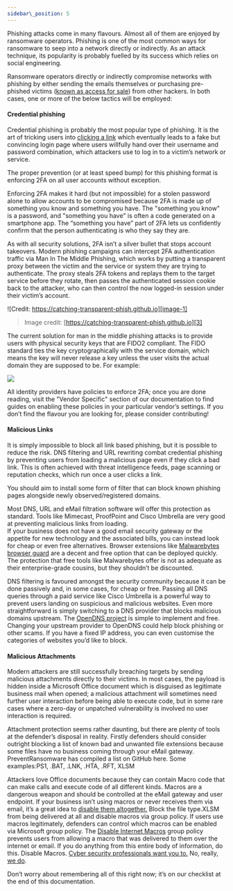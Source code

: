 ```yaml
---
sidebar\_position: 5
---
```


Phishing attacks come in many flavours. Almost all of them are enjoyed by ransomware operators. Phishing is one of the most common ways for ransomware to seep into a network directly or indirectly. As an attack technique, its popularity is probably fuelled by its success which relies on social engineering.

Ransomware operators directly or indirectly compromise networks with phishing by either sending the emails themselves or purchasing pre-phished victims ([known as access for sale][1]) from other hackers. In both cases, one or more of the below tactics will be employed:


#### Credential phishing

Credential phishing is probably the most popular type of phishing. It is the art of tricking users into [clicking a link][2] which eventually leads to a fake but convincing login page where users willfully hand over their username and password combination, which attackers use to log in to a victim’s network or service. 

The proper prevention (or at least speed bump) for this phishing format is enforcing 2FA on all user accounts without exception. 

Enforcing 2FA makes it hard (but not impossible) for a stolen password alone to allow accounts to be compromised because 2FA is made up of something you know and something you have. The "something you know" is a password, and "something you have" is often a code generated on a smartphone app. The “something you have” part of 2FA lets us confidently confirm that the person authenticating is who they say they are.  
  
As with all security solutions, 2FA isn’t a silver bullet that stops account takeovers. Modern phishing campaigns can intercept 2FA authentication traffic via Man In The Middle Phishing, which works by putting a transparent proxy between the victim and the service or system they are trying to authenticate. The proxy steals 2FA tokens and replays them to the target service before they rotate, then passes the authenticated session cookie back to the attacker, who can then control the now logged-in session under their victim’s account. 

![Credit: https://catching-transparent-phish.github.io][image-1]
> Image credit: [https://catching-transparent-phish.github.io][3]

The current solution for man in the middle phishing attacks is to provide users with physical security keys that are FIDO2 compliant. The FIDO standard ties the key cryptographically with the service domain, which means the key will never release a key unless the user visits the actual domain they are supposed to be. For example: 

![][image-2]

All identity providers have policies to enforce 2FA; once you are done reading, visit the "Vendor Specific" section of our documentation to find guides on enabling these policies in your particular vendor’s settings. 
If you don’t find the flavour you are looking for, please consider contributing! 

#### Malicious Links  

It is simply impossible to block all link based phishing, but it is possible to reduce the risk. DNS filtering and URL rewriting combat credential phishing by preventing users from loading a malicious page even if they click a bad link. This is often achieved with threat intelligence feeds, page scanning or reputation checks, which run once a user clicks a link.  

You should aim to install some form of filter that can block known phishing pages alongside newly observed/registered domains.   
  
Most DNS, URL and eMail filtration software will offer this protection as standard. Tools like Mimecast, ProofPoint and Cisco Umbrella are very good at preventing malicious links from loading.   
If your business does not have a good email security gateway or the appetite for new technology and the associated bills, you can instead look for cheap or even free alternatives.  Browser extensions like [Malwarebytes browser guard][4]  are a decent and free option that can be deployed quickly. The protection that free tools like Malwarebytes offer is not as adequate as their enterprise-grade cousins, but they shouldn’t be discounted. 

DNS filtering is favoured amongst the security community because it can be done passively and, in some cases, for cheap or free. Passing all DNS queries through a paid service like Cisco Umbrella is a powerful way to prevent users landing on suspicious and malicious websites. Even more straightforward is simply switching to a DNS provider that blocks malicious domains upstream. The [OpenDNS project][5] is simple to implement and free. Changing your upstream provider to OpenDNS could help block phishing or other scams. If you have a fixed IP address, you can even customise the categories of websites you’d like to block. 


#### Malicious Attachments
Modern attackers are still successfully breaching targets by sending malicious attachments directly to their victims. In most cases, the payload is hidden inside a Microsoft Office document which is disguised as legitimate business mail when opened; a malicious attachment will sometimes need further user interaction before being able to execute code, but in some rare cases where a zero-day or unpatched vulnerability is involved no user interaction is required. 

Attachment protection seems rather daunting, but there are plenty of tools at the defender’s disposal in reality. Firstly defenders should consider outright blocking a list of known bad and unwanted file extensions because some files have no business coming through your eMail gateway. PreventRansomware has compiled a list on GitHub here. Some examples:PS1, .BAT, .LNK, .HTA, .RFT, XLSM  
  
Attackers love Office documents because they can contain Macro code that can make calls and execute code of all different kinds. Macros are a dangerous weapon and should be controlled at the eMail gateway and user endpoint. If your business isn’t using macros or never receives them via email, it’s a great idea to [disable them altogether.][6] Block the file type.XLSM from being delivered at all and disable macros via group policy. If users use macros legitimately, defenders can control which macros can be enabled via Microsoft group policy. The [Disable Internet Macros][7] group policy prevents users from allowing a macro that was delivered to them over the internet or email. If you do anything from this entire body of information, do this. Disable Macros. [Cyber security professionals want you to.][8] No, really, [we do][9].

Don’t worry about remembering all of this right now; it’s on our checklist at the end of this documentation.




[1]:	https://www.techrepublic.com/article/for-sale-access-to-your-company-network-price-less-than-youd-think/
[2]:	https://i.ytimg.com/vi/vheFIrl1LAs/maxresdefault.jpg
[3]:	https://catching-transparent-phish.github.io
[4]:	https://www.malwarebytes.com/browserguard
[5]:	https://www.opendns.com
[6]:	https://4sysops.com/archives/restricting-or-blocking-office-2016-2019-macros-with-group-policy/
[7]:	https://www.cisecurity.org/white-papers/intel-insight-how-to-disable-macros/
[8]:	https://twitter.com/Hexacorn/status/1418634009060458500?s=20
[9]:	https://twitter.com/GovCERT_CH/status/1464148274823282697?s=20

[image-1]:	https://catching-transparent-phish.github.io/img/mitmToolkitOverview.png
[image-2]:	/img/DocImages/2fakey.png